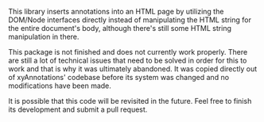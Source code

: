 This library inserts annotations into an HTML page by utilizing the DOM/Node interfaces directly instead of manipulating the HTML string for the entire document's body, although there's still some HTML string manipulation in there.

This package is not finished and does not currently work properly. There are still a lot of technical issues that need to be solved in order for this to work and that is why it was ultimately abandoned. It was copied directly out of xyAnnotations' codebase before its system was changed and no modifications have been made.

It is possible that this code will be revisited in the future. Feel free to finish its development and submit a pull request.